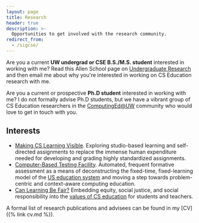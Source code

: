 ```yaml
---
layout: page
title: Research
header: true
description: >-
  Opportunities to get involved with the research community.
redirect_from:
  - /sigcse/
---
```


Are you a current **UW undergrad or CSE B.S./M.S. student** interested in working with me? Read this Allen School page on [Undergraduate Research](https://www.cs.washington.edu/academics/ugrad/enrichment/research) and then email me about why you're interested in working on CS Education research with me.

Are you a current or prospective **Ph.D student** interested in working with me? I do not formally advise Ph.D students, but we have a vibrant group of CS Education researchers in the [ComputingEd@UW](https://computinged.uw.edu/) community who would love to get in touch with you.

## Interests

- [Making CS Learning Visible](https://doi.org/10.1145/3304221.3319791). Exploring studio-based learning and self-directed assignments to replace the immense human expenditure needed for developing and grading highly standardized assignments.
- [Computer-Based Testing Facility](http://zilles.cs.illinois.edu/cbtf.html). Automated, frequent formative assessment as a means of deconstructing the fixed-time, fixed-learning model of the [US education system](https://computinged.wordpress.com/2020/01/27/thorndike-won-dewey-lost-the-most-important-thing-to-know-about-the-us-education-system/) and moving a step towards problem-centric and context-aware computing education.
- [Can Learning Be Fair?](http://calendar.washington.edu/140800140/AdvancesinHigherEducationResearchSeminarPracticingIntoInclusionUtilizingaLearningAssistantPedagogyCoursetoExploreandAddressImpactsofStructuralOppressiononLearning) Embedding equity, social justice, and social responsibility into the [values of CS education](https://medium.com/bits-and-behavior/21st-grand-challenges-for-computing-education-f5e937d57155) for students and teachers.

A formal list of research publications and advisees can be found in my [CV]({% link cv.md %}).
